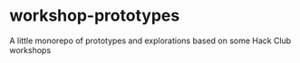 # workshop-prototypes
A little monorepo of prototypes and explorations based on some Hack Club workshops
